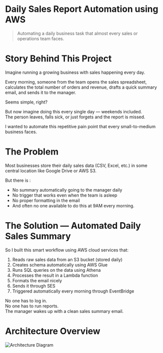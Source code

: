 # Daily Sales Report Automation using AWS

> Automating a daily business task that almost every sales or operations team faces.

# Story Behind This Project

Imagine running a growing business with sales happening every day.

Every morning, someone from the team opens the sales spreadsheet, calculates the total number of orders and revenue, drafts a quick summary email, and sends it to the manager.

Seems simple, right?

But now imagine doing this every single day — weekends included.  
The person leaves, falls sick, or just forgets and the report is missed.

I wanted to automate this repetitive pain point that every small-to-medium business faces.

# The Problem

Most businesses store their daily sales data (CSV, Excel, etc.) in some central location like Google Drive or AWS S3.

But there is :
- No summary automatically going to the manager daily 
- No trigger that works even when the team is asleep
- No proper formatting in the email
- And often no one available to do this at 9AM every morning.


# The Solution — Automated Daily Sales Summary

So I built this smart workflow using AWS cloud services that:

1. Reads raw sales data from an S3 bucket (stored daily)
2. Creates schema automatically using AWS Glue
3. Runs SQL queries on the data using Athena
4. Processes the result in a Lambda function
5. Formats the email nicely
6. Sends it through SES
7. Triggered automatically every morning through EventBridge

No one has to log in.  
No one has to run reports.  
The manager wakes up with a clean sales summary email.

# Architecture Overview

![Architecture Diagram](images/daily-sales-report-architecture.png.png)



